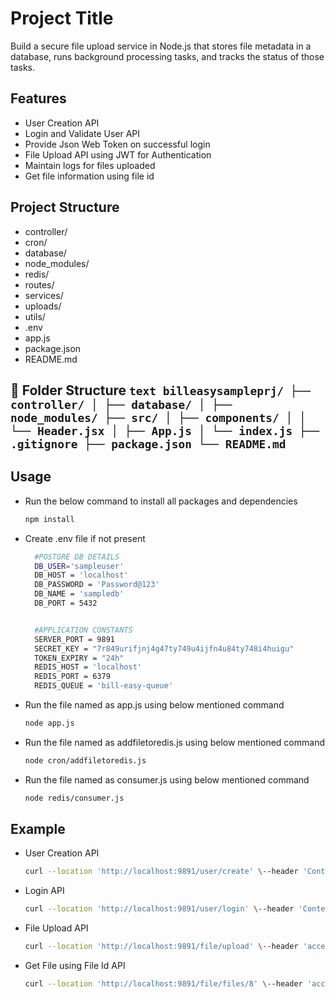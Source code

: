 # Project Title

Build a secure file upload service in Node.js that stores file metadata in a database, runs background processing tasks, and tracks the status of those tasks.

## Features

- User Creation API
- Login and Validate User API
- Provide Json Web Token on successful login
- File Upload API using JWT for Authentication
- Maintain logs for files uploaded
- Get file information using file id

## Project Structure

- controller/
- cron/
- database/
- node_modules/
- redis/
- routes/
- services/
- uploads/
- utils/
- .env
- app.js
- package.json
- README.md
  
## 📁 Folder Structure ```text billeasysampleprj/ ├── controller/ │ ├── database/ │ ├── node_modules/ ├── src/ │ ├── components/ │ │ └── Header.jsx │ ├── App.js │ └── index.js ├── .gitignore ├── package.json └── README.md ```

## Usage

- Run the below command to install all packages and dependencies
  ```bash
  npm install

- Create .env file if not present
  ```bash
    #POSTGRE DB DETAILS
    DB_USER='sampleuser'
    DB_HOST = 'localhost'
    DB_PASSWORD = 'Password@123'
    DB_NAME = 'sampledb'
    DB_PORT = 5432


    #APPLICATION CONSTANTS
    SERVER_PORT = 9891
    SECRET_KEY = "7r849urifjnj4g47ty749u4ijfn4u84ty748i4huigu"
    TOKEN_EXPIRY = "24h"
    REDIS_HOST = 'localhost'
    REDIS_PORT = 6379
    REDIS_QUEUE = 'bill-easy-queue'

- Run the file named as app.js using below mentioned command
  ```bash
  node app.js

- Run the file named as addfiletoredis.js using below mentioned command
  ```bash
  node cron/addfiletoredis.js

- Run the file named as consumer.js using below mentioned command
  ```bash
  node redis/consumer.js

## Example

- User Creation API
  ```bash
  curl --location 'http://localhost:9891/user/create' \--header 'Content-Type: application/json' \--data-raw '{"email":"abc@gmail.com","password":"123456"}'

- Login API
  ```bash
  curl --location 'http://localhost:9891/user/login' \--header 'Content-Type: application/json' \--data-raw '{"email":"krb15784@gmail.com","password":"123456"}'

- File Upload API
  ```bash
  curl --location 'http://localhost:9891/file/upload' \--header 'accesstoken: <JSON_WEB_TOKEN>' \--form 'file=@"/home/khushal/sample.txt"' \--form 'title="sample title"' \--form 'description="this is description"'

- Get File using File Id API
  ```bash
  curl --location 'http://localhost:9891/file/files/8' \--header 'accesstoken: <JSON_WEB_TOKEN>'
